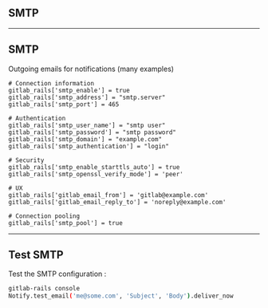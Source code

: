 <!-- .slide: id="gitlab_smtp" class="vertical-center" -->

<i class="fa-duotone fa-envelope fa-8x" style="float: right; color: grey;"></i>

## SMTP

---

<i class="fa-duotone fa-envelope fa-4x" style="float: right;"></i>

## SMTP

Outgoing emails for notifications [](https://docs.gitlab.com/omnibus/settings/smtp.html) (many examples)

```
# Connection information
gitlab_rails['smtp_enable'] = true
gitlab_rails['smtp_address'] = "smtp.server"
gitlab_rails['smtp_port'] = 465

# Authentication
gitlab_rails['smtp_user_name'] = "smtp user"
gitlab_rails['smtp_password'] = "smtp password"
gitlab_rails['smtp_domain'] = "example.com"
gitlab_rails['smtp_authentication'] = "login"

# Security
gitlab_rails['smtp_enable_starttls_auto'] = true
gitlab_rails['smtp_openssl_verify_mode'] = 'peer'

# UX
gitlab_rails['gitlab_email_from'] = 'gitlab@example.com'
gitlab_rails['gitlab_email_reply_to'] = 'noreply@example.com'

# Connection pooling
gitlab_rails['smtp_pool'] = true
```

---

## Test SMTP

Test the SMTP configuration [](https://docs.gitlab.com/omnibus/settings/smtp.html#testing-the-smtp-configuration):

```bash
gitlab-rails console
Notify.test_email('me@some.com', 'Subject', 'Body').deliver_now
```
